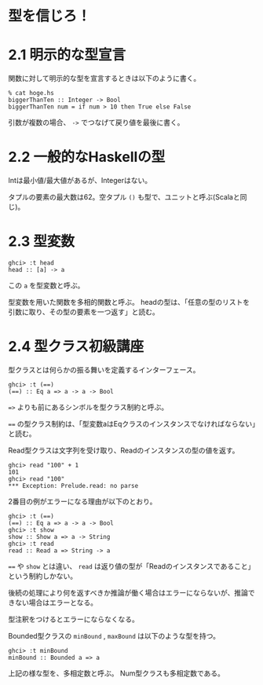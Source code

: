 # 型を信じろ！

# 2.1 明示的な型宣言

関数に対して明示的な型を宣言するときは以下のように書く。

```
% cat hoge.hs
biggerThanTen :: Integer -> Bool
biggerThanTen num = if num > 10 then True else False
```

引数が複数の場合、 ```->``` でつなげて戻り値を最後に書く。

# 2.2 一般的なHaskellの型

Intは最小値/最大値があるが、Integerはない。

タプルの要素の最大数は62。空タプル ```()``` も型で、ユニットと呼ぶ(Scalaと同じ)。

# 2.3 型変数

```
ghci> :t head
head :: [a] -> a
```

この ```a``` を型変数と呼ぶ。

型変数を用いた関数を多相的関数と呼ぶ。
headの型は、「任意の型のリストを引数に取り、その型の要素を一つ返す」と読む。

# 2.4 型クラス初級講座

型クラスとは何らかの振る舞いを定義するインターフェース。

```
ghci> :t (==)
(==) :: Eq a => a -> a -> Bool
```

```=>``` よりも前にあるシンボルを型クラス制約と呼ぶ。

```==``` の型クラス制約は、「型変数aはEqクラスのインスタンスでなければならない」と読む。

Read型クラスは文字列を受け取り、Readのインスタンスの型の値を返す。

```
ghci> read "100" + 1
101
ghci> read "100"
*** Exception: Prelude.read: no parse
```

2番目の例がエラーになる理由が以下のとおり。

```
ghci> :t (==)
(==) :: Eq a => a -> a -> Bool
ghci> :t show
show :: Show a => a -> String
ghci> :t read
read :: Read a => String -> a
```

```==``` や ```show``` とは違い、 ```read``` は返り値の型が「Readのインスタンスであること」という制約しかない。

後続の処理により何を返すべきか推論が働く場合はエラーにならないが、推論できない場合はエラーとなる。

型注釈をつけるとエラーにならなくなる。

Bounded型クラスの ```minBound``` , ```maxBound``` は以下のような型を持つ。

```
ghci> :t minBound
minBound :: Bounded a => a
```

上記の様な型を、多相定数と呼ぶ。
Num型クラスも多相定数である。
